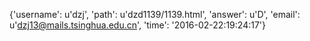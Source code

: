 {'username': u'dzj', 'path': u'dzd1139/1139.html', 'answer': u'D', 'email': u'dzj13@mails.tsinghua.edu.cn', 'time': '2016-02-22:19:24:17'}